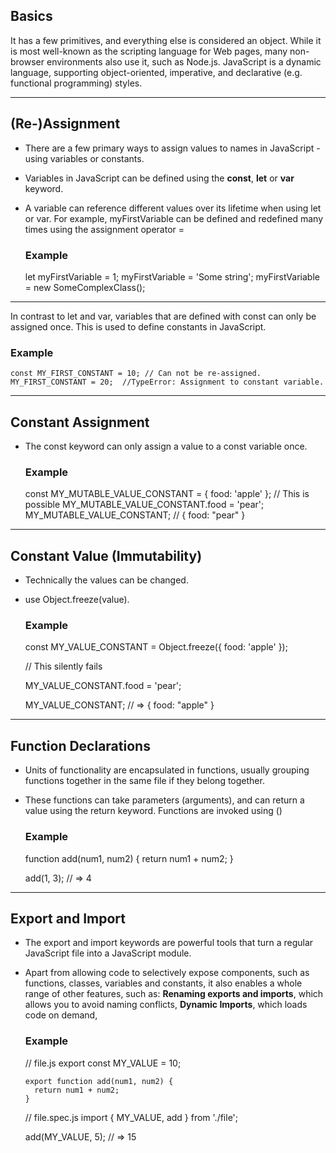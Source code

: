 ## Basics

It has a few primitives, and everything else is considered an object.
While it is most well-known as the scripting language for Web pages, many non-browser environments also use it, such as Node.js.
JavaScript is a dynamic language, supporting object-oriented, imperative, and declarative (e.g. functional programming) styles.

---

## (Re-)Assignment

- There are a few primary ways to assign values to names in JavaScript - using variables or constants. 

- Variables in JavaScript can be defined using the **const**, **let** or **var** keyword.

- A variable can reference different values over its lifetime when using let or var. 
For example, myFirstVariable can be defined and redefined many times using the assignment operator =

  ### Example

    let myFirstVariable = 1;
    myFirstVariable = 'Some string';
    myFirstVariable = new SomeComplexClass();
    
---
  In contrast to let and var, variables that are defined with const can only be assigned once. This is used to define constants in JavaScript.
  
  ### Example

    const MY_FIRST_CONSTANT = 10; // Can not be re-assigned.
    MY_FIRST_CONSTANT = 20;  //TypeError: Assignment to constant variable.
---

## Constant Assignment

- The const keyword can only assign a value to a const variable once. 

    ### Example
    
    const MY_MUTABLE_VALUE_CONSTANT = { food: 'apple' }; // This is possible
    MY_MUTABLE_VALUE_CONSTANT.food = 'pear';     
    MY_MUTABLE_VALUE_CONSTANT; // { food: "pear" }
---

## Constant Value (Immutability)

- Technically the values can be changed. 
- use Object.freeze(value).

  ### Example
  
  const MY_VALUE_CONSTANT = Object.freeze({ food: 'apple' });

  // This silently fails
  
  MY_VALUE_CONSTANT.food = 'pear';

  MY_VALUE_CONSTANT;  // => { food: "apple" }
--- 

## Function Declarations

- Units of functionality are encapsulated in functions, usually grouping functions together in the same file if they belong together. 
- These functions can take parameters (arguments), and can return a value using the return keyword. Functions are invoked using ()

  ### Example
  
  function add(num1, num2) {
    return num1 + num2;
  }

  add(1, 3); // => 4
---

## Export and Import

- The export and import keywords are powerful tools that turn a regular JavaScript file into a JavaScript module.
- Apart from allowing code to selectively expose components, such as functions, classes, variables and constants, it also enables a whole range of other features, such as:
    **Renaming exports and imports**, which allows you to avoid naming conflicts,
    **Dynamic Imports**, which loads code on demand,
    
    ### Example
    
    // file.js
      export const MY_VALUE = 10;

      export function add(num1, num2) {
        return num1 + num2;
      }

    // file.spec.js
    import { MY_VALUE, add } from './file';

    add(MY_VALUE, 5); // => 15 
  
